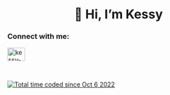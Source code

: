 <h1 align="center">👋 Hi, I’m Kessy</h1>

<h3 align="left">Connect with me:</h3>
<p align="left">
<a href="https://linkedin.com/in/kessy-staub-a47b14187/" target="blank"><img align="center" src="https://raw.githubusercontent.com/rahuldkjain/github-profile-readme-generator/master/src/images/icons/Social/linked-in-alt.svg" alt="kessy-staub" height="30" width="40" /></a>
</p>

<br>

<a href="https://wakatime.com/@5b144f4a-9f5f-45ef-b361-0c573c00dfa6"><img src="https://wakatime.com/badge/user/5b144f4a-9f5f-45ef-b361-0c573c00dfa6.svg" alt="Total time coded since Oct 6 2022" /></a>

<br>

